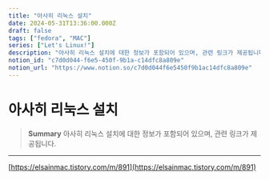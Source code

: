```yaml
---
title: "아사히 리눅스 설치"
date: 2024-05-31T13:36:00.000Z
draft: false
tags: ["fedora", "MAC"]
series: ["Let's Linux!"]
description: "아사히 리눅스 설치에 대한 정보가 포함되어 있으며, 관련 링크가 제공됩니다."
notion_id: "c7d0d044-f6e5-450f-9b1a-c14dfc8a809e"
notion_url: "https://www.notion.so/c7d0d044f6e5450f9b1ac14dfc8a809e"
---
```


# 아사히 리눅스 설치

> **Summary**
> 아사히 리눅스 설치에 대한 정보가 포함되어 있으며, 관련 링크가 제공됩니다.

---

[https://elsainmac.tistory.com/m/891](https://elsainmac.tistory.com/m/891)


